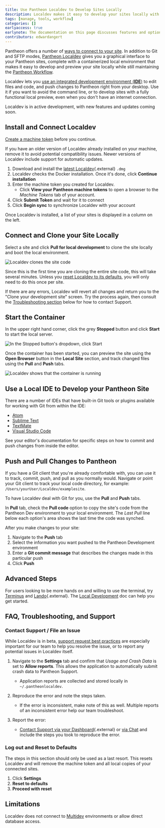 ```yaml
---
title: Use Pantheon Localdev to Develop Sites Locally
description: Localdev makes it easy to develop your sites locally with the Pantheon workflow.
tags: [manage, tools, workflow]
categories: []
earlyaccess: true
earlynote: The documentation on this page discusses features and options that are still in production. Pantheon Support for Localdev may be limited.
contributors: edwardangert
---
```


Pantheon offers a number of [ways to connect to your site](/docs/guides/quickstart/connection-modes/). In addition to Git and SFTP modes, [Pantheon Localdev](https://pantheon.io/localdev) gives you a graphical interface to your Pantheon sites, complete with a containerized local environment that makes it easy to develop and preview your site locally while still maintaining the [Pantheon Workflow](/docs/pantheon-workflow/).

Localdev lets you [use an integrated development environment (**IDE**)](#use-a-local-ide-to-develop-your-pantheon-site) to edit files and code, and push changes to Pantheon right from your desktop. Use it if you want to avoid the command line, or to develop sites with a fully functional local preview, even when you don't have an internet connection.

Localdev is in active development, with new features and updates coming soon.

## Install and Connect Localdev

[Create a machine token](/docs/machine-tokens/#create-a-machine-token) before you continue.

If you have an older version of Localdev already installed on your machine, remove it to avoid potential compatibility issues. Newer versions of Localdev include support for automatic updates.

1.  Download and install the [latest Localdev](https://pantheon-localdev.s3.amazonaws.com/localdev-stable.dmg){.external} `.dmg`
1.  Localdev checks the Docker installation. Once it's done, click **Continue installation**
1.  Enter the machine token you created for Localdev.
    - Click **View your Pantheon machine tokens** to open a browser to the *Machine Tokens* tab of your account.
1.  Click **Submit Token** and wait for it to connect
1.  Click **Begin sync** to synchronize Localdev with your account

Once Localdev is installed, a list of your sites is displayed in a column on the left.

## Connect and Clone your Site Locally

Select a site and click **Pull for local development** to clone the site locally and boot the local environment.

![Localdev clones the site code](/source/docs/assets/images/localdev/localdev-cloning-site.png)

Since this is the first time you are cloning the entire site code, this will take several minutes. Unless you [reset Localdev to its defaults](#log-out-and-reset-to-defaults), you will only need to do this once per site.

If there are any errors, Localdev will revert all changes and return you to the "Clone your development site" screen. Try the process again, then consult the [Troubleshooting section](#faq-troubleshooting-and-support) below for how to contact Support.

## Start the Container

In the upper right hand corner, click the grey **Stopped** button and click **Start** to start the local server.

![In the Stopped button's dropdown, click Start](/source/docs/assets/images/localdev/localdev-start-destroy.png)

Once the container has been started, you can preview the site using the **Open Browser** button in the **Local Site** section, and track changed files using the **Pull** and **Push** tabs.

![Localdev shows that the container is running](/source/docs/assets/images/localdev/localdev-container-running.png)

## Use a Local IDE to Develop your Pantheon Site

There are a number of IDEs that have built-in Git tools or plugins available for working with Git from within the IDE:

- [Atom](https://atom.io/)
- [Sublime Text](https://www.sublimetext.com/)
- [TextMate](https://macromates.com/)
- [Visual Studio Code](https://code.visualstudio.com)

See your editor's documentation for specific steps on how to commit and push changes from inside the editor.

## Push and Pull Changes to Pantheon

If you have a Git client that you're already comfortable with, you can use it to track, commit, push, and pull as you normally would. Navigate or point your Git client to track your local code directory, for example: `/Users/yourUser/Localdev/examplesite`.

To have Localdev deal with Git for you, use the **Pull** and **Push** tabs.

In **Pull** tab, check the **Pull code** option to copy the site's code from the Pantheon Dev environment to your local environment. The *Last Pull* line below each option's area shows the last time the code was synched.

After you make changes to your site:

1.  Navigate to the **Push** tab
1.  Select the information you want pushed to the Pantheon Development environment
1.  Enter a **Git commit message** that describes the changes made in this particular push
1.  Click **Push**

## Advanced Steps

For users looking to be more hands on and willing to use the terminal, try [Terminus](/docs/terminus/) and [Lando](https://docs.devwithlando.io/started.html){.external}. The [Local Development](/docs/local-development/) doc can help you get started.

## FAQ, Troubleshooting, and Support

### Contact Support / File an Issue

While Localdev is in beta, [support request best practices](/docs/support/#best-practices) are especially important for our team to help you resolve the issue, or to report any potential issues in Localdev itself.

1.  Navigate to the **Settings** tab and confirm that *Usage and Crash Data* is set to **Allow reports**. This allows the application to automatically submit crash data to Pantheon Support.
    - Application reports are collected and stored locally in `~/.pantheonlocaldev`.

1.  Reproduce the error and note the steps taken.
    - If the error is inconsistent, make note of this as well. Multiple reports of an inconsistent error help our team troubleshoot.

1.  Report the error:
    - [Contact Support via your Dashboard](https://dashboard.pantheon.io/#support/support/all){.external} or [via Chat](/docs/support/#real-time-chat-support) and include the steps you took to reproduce the error.

### Log out and Reset to Defaults

The steps in this section should only be used as a last resort. This resets Localdev and will remove the machine token and all local copies of your connected sites.

1.  Click **Settings**
1.  **Reset to defaults**
1.  **Proceed with reset**

## Limitations

Localdev does not connect to [Multidev](/docs/multidev/) environments or allow direct database access.
